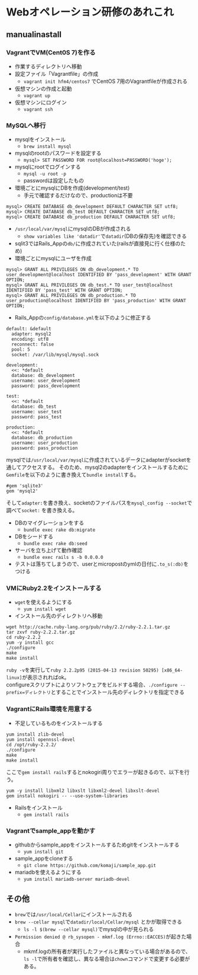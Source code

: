 # Webオペレーション研修のあれこれ
## manualinastall
### VagrantでVM(Cent0S 7)を作る
- 作業するディレクトリへ移動
- 設定ファイル「Vagrantfile」の作成
  - `vagrant init hfm4/centos7` でCentOS 7用のVagrantfileが作成される
- 仮想マシンの作成と起動
  - `vagrant up`
- 仮想マシンにログイン
  - `vagrant ssh`

### MySQLへ移行
- mysqlをインストール
  - `brew install mysql`
- mysqlのrootのパスワードを設定する
  - `mysql> SET PASSWORD FOR root@localhost=PASSWORD('hoge'); `
- mysqlにrootでログインする
  - `mysql -u root -p`
  - passwordは設定したもの
- 環境ごとにmysqlにDBを作成(development/test)
  - 手元で確認するだけなので、productionは不要

```
mysql> CREATE DATABASE db_development DEFAULT CHARACTER SET utf8;
mysql> CREATE DATABASE db_test DEFAULT CHARACTER SET utf8;
mysql> CREATE DATABASE db_production DEFAULT CHARACTER SET utf8;
```

  - `/usr/local/var/mysql`にmysqlのDBが作成される
    - `show variables like 'datadir'`で`datadir`(DBの保存先)を確認できる
  - sqlit3ではRails_Appの`db/`に作成されていた(railsが直接見に行く仕様のため)
- 環境ごとにmysqlにユーザを作成

```
mysql> GRANT ALL PRIVILEGES ON db_development.* TO user_development@localhost IDENTIFIED BY 'pass_development' WITH GRANT OPTION;
mysql> GRANT ALL PRIVILEGES ON db_test.* TO user_test@localhost IDENTIFIED BY 'pass_test' WITH GRANT OPTION;
mysql> GRANT ALL PRIVILEGES ON db_production.* TO user_production@localhost IDENTIFIED BY 'pass_production' WITH GRANT OPTION;
```

- Rails_Appの`config/database.yml`を以下のように修正する

```
default: &default
  adapter: mysql2
  encoding: utf8
  reconnect: false
  pool: 5
  socket: /var/lib/mysql/mysql.sock

development:
  <<: *default
  database: db_development
  username: user_development
  password: pass_development

test:
  <<: *default
  database: db_test
  username: user_test
  password: pass_test

production:
  <<: *default
  database: db_production
  username: user_production
  password: pass_production
```

mysqlでは`/usr/local/var/mysql`に作成されているデータにadapterがsocketを通してアクセスする。
そのため、mysql2のadapterをインストールするために`Gemfile`を以下のように書き換えて`bundle install`する。

```
#gem 'sqlite3'
gem 'mysql2'
```

そして`adapter:`を書き換え、socketのファイルパスを`mysql_config --socket`で調べて`socket:` を書き換える。

- DBのマイグレーションをする
  - `bundle exec rake db:migrate`
- DBをシードする
  - `bundle exec rake db:seed`
- サーバを立ち上げて動作確認
  - `bundle exec rails s -b 0.0.0.0`
- テストは落ちてしまうので、userとmicropostのymlの日付に`.to_s(:db)`をつける

### VMにRuby2.2をインストールする
- `wget`を使えるようにする
  - `yum install wget`
- インストール先のディレクトリへ移動

```
wget http://cache.ruby-lang.org/pub/ruby/2.2/ruby-2.2.1.tar.gz
tar zxvf ruby-2.2.2.tar.gz
cd ruby-2.2.2
yum -y install gcc
./configure
make
make install
```
`ruby -v`を実行して`ruby 2.2.2p95 (2015-04-13 revision 50295) [x86_64-linux]`が表示されればok。  
configureスクリプトによりソフトウェアをビルドする場合、`./configure --prefix=ディレクトリ`とすることでインストール先のディレクトリを指定できる

### VagrantにRails環境を用意する

- 不足しているものをインストールする
```
yum install zlib-devel 
yum install opennssl-devel
cd /opt/ruby-2.2.2/
./configure
make
make install
```

ここで`gem install rails`するとnokogiri周りでエラーが起きるので、以下を行う。

```
yum -y install libxml2 libxslt libxml2-devel libxslt-devel
gem install nokogiri -- --use-system-libraries
```
- Railsをインストール
  - `gem install rails`

### Vagrantでsample_appを動かす

- githubからsample_appをインストールするためgitをインストールする
  - `yum install git`
- sample_appをcloneする
  - `git clone https://github.com/komaji/sample_app.git`
- mariadbを使えるようにする
  - `yum install mariadb-server mariadb-devel`


## その他
- `brew`では`/usr/local/Cellar`にインストールされる
- `brew --cellar mysql`で`datadir/local/Cellar/mysql` とかが取得できる
  - `ls -l $(brew --cellar mysql)`でmysqlの中が見られる
- `Permission denied @ rb_sysopen - mkmf.log (Errno::EACCES)`が起きた場合
  - mkmf.logの所有者が実行したファイルと異なっている場合があるので、`ls -l`で所有者を確認し、異なる場合は`chown`コマンドで変更する必要がある。

